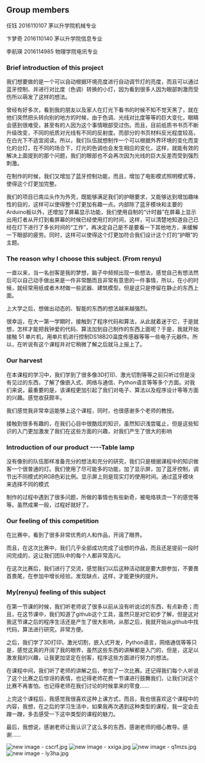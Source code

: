 ## Group members

任钰     2016110107    茅以升学院机械专业

卞梦奇   2016110140    茅以升学院信息专业  

李航瑛   2016114985    物理学院电讯专业

### Brief introduction of this project

   我们想要做的是一个可以自动根据环境亮度进行自动调节灯的亮度，而且可以通过蓝牙控制、并进行对比度（色调）转换的小灯，因为看到很多人因为眼部刺激而受伤所以萌发了这样的想法。

   曾经有好多次，看到我的朋友以及家人在灯光下看书的时候不知不觉天黑了，就在他们突然把头转向别的地方的时候，由于色调、光线对比度等等的巨大变化，眼睛会感到很难受，甚至有的人因为这个事情眼部受过伤。而且，目前纸质书书页不断升级改变，不同的纸质对光线有不同的反射度。而部分的书页材料反光程度较高，在白光下不适宜阅读。所以，我们队伍就想制作一个可以根据外界环境的变化而变化的台灯，在不同的场合下，灯光的色调也会发生相应的变化，这样，就能有效的解决上面提到的那个问题，我们的眼部也不会再次因为光线的巨大反差而受到强烈刺激。

   在制作的时候，我们又增加了蓝牙控制功能，而且，增加了电影模式照明模式等，使得这个灯更加完整。

   我们的项目已南瓜头作为外壳，既能够满足我们的护眼要求，又能够达到增加趣味性的目的，这样可以使得整个灯更加有趣一点。内部除了蓝牙模块和主要的Arduino板以外，还增加了屏幕显示功能，我们使用自制的“计时器”在屏幕上显示出用灯者从开灯到看屏幕的时候已经使用灯的时间，这样，可以清楚地知道自己已经在灯下进行了多长时间的“工作”，再决定自己是不是要看一下其他地方，来缓解一下眼部的疲劳。同时，这样可以使得这个灯更加符合我们设计这个灯的“护眼”的主题。

### The reason why I choose this subject. (From renyu)

   一直以来，当一名创客是我的梦想，脑子中频频出现一些想法，感觉自己有想法然后可以自己动手做出来是一件非常酷而且非常有意思的一件事情，所以，在小的时候，就经常用纸或者木材做一些武器、建筑模型。但是这只是停留在静止的东西上面。

   上大学之后，想做出动态的、智能的东西的想法越来越强烈。

   很幸运，在大一第一学期时，接触到了程序代码和算法，从此就着迷于它，于是就想，怎样才能把我钟爱的代码、算法加到自己制作的东西上面呢？于是，我就开始接触 51 单片机，用单片机进行控制DS18B20温度传感器等等一些电子元器件。所以，在听说有这个课程并对它稍微了解之后就马上报上了。


### Our harvest 

在本课程的学习中，我们学到了很多像3D打印、激光切割等等之前只听过但是没有见过的东西，了解了像嵌入式、网络与通信、Python语言等等多个方面。对我们来说，最重要的是，该课程更加引起了我们对电子、算法以及程序设计等等方面的兴趣。感觉收获颇丰。

我们感觉我非常幸运能够上这个课程，同时，也很感谢多个老师的教授。

接触到很多有趣的，在我们心目中很酷炫的知识，虽然知识浅尝辄止，但是这些知识的入门更加激发了我们在这些方面的兴趣，对我们产生了很大的影响

### Introduction of our product ----Table lamp

没有像别的队伍那样准备充分的想法和充分的研究，我们只是根据课程中的知识做客一个很普通的灯。我们使用了尽可能多的功能，加了显示屏，加了蓝牙控制，调节出不同模式的RGB色彩比例。显示屏上则是现实灯的使用时间。通过蓝牙模块来选择不同的模式

制作的过程中遇到了很多问题，所做的事情也有些新奇，被电烙铁烫一下的感觉等等。虽然成果一般，过程好就好了。

### Our feeling of this competition

在比赛中，看到了很多非常优秀的人和作品，开阔了眼界。

而且，在这次比赛中，我们几乎全部成功完成了设想的作品，而且还是提前一段时间完成的，这让我们团队中的每个人都非常高兴。

在这次比赛后，我们进行了交流，感觉我们以后这种活动就是要大胆参加，不要畏首畏尾，在参加中增长经验，发现缺点，这样，才能更快的提升。

### My(renyu) feeling of this subject

在第一节课的时候，我们听老师说了很多以前从没有听说过的东西，有点新奇；而且，在这节课中，我们知道了github这个工具，虽然只是对它初步了解，但是这对我这节课之后的程序生活还是产生了很大影响，从那之后，我就开始从github中找代码，算法进行研究，非常方便。

之后，我们学了3D打印，激光切割，嵌入式开发，Python语言，网络通信等等只是，感觉这真的开阔了我的眼界，虽然这些东西的讲解都是入门的，但是，这足以激发我的兴趣，让我更加坚定在创客，程序这些方面进行努力的想法。

在课程中间，我们听了老师的讲解之后，参加了一次比赛。还记得我们每个人听说了这个比赛之后惊讶的表情，也记得老师花费一节课进行鼓舞我们，让我们对这个比赛不再害怕，也记得老师在我们讨论的时候拿来的零食……

上完这个课程后，我感觉我很喜欢这种上课方式，而且，我也很喜欢这个课程中的内容，我想，在之后的学习生活中，如果我再次遇到这种类型的课程，我一定会去蹭一蹭，多去感受一下这中类型的课程的魅力。

最后，我想说，感谢老师让我认识了这么多的东西，感谢老师的细心教导。感谢……



![new image - cscrf.jpg](https://ooo.0o0.ooo/2017/06/07/59381cda5c8d4.jpg)
![new image - xxiga.jpg](https://ooo.0o0.ooo/2017/06/07/59381aa1af62d.jpg)
![new image - q1mzs.jpg](https://ooo.0o0.ooo/2017/06/07/59381acf96d7b.jpg)
![new image - ly3ha.jpg](https://ooo.0o0.ooo/2017/06/07/59381af108814.jpg)
